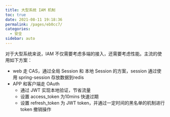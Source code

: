 ```yaml
---
title: 大型系统 IAM 机制
toc: true
date: 2021-08-11 19:18:36
permalink: /pages/eb0cc7/
categories:
  - 安全
sidebar: auto
---
```


对于大型系统来说，IAM 不仅需要考虑多端的接入，还需要考虑性能。主流的使用如下方案：

- web 走 CAS，通过全局 Session 和 本地 Session 的方案，session 通过使用 spring-session 存放数据到redis
- APP 和客户端走 OAuth
  - 通过 JWT 实现本地验证，节省流量
  - 设置 access_token 为10mins 快速过期
  - 设置 refresh_token 为 JWT token，并通过一定时间的黑名单的机制进行 token 撤销操作
